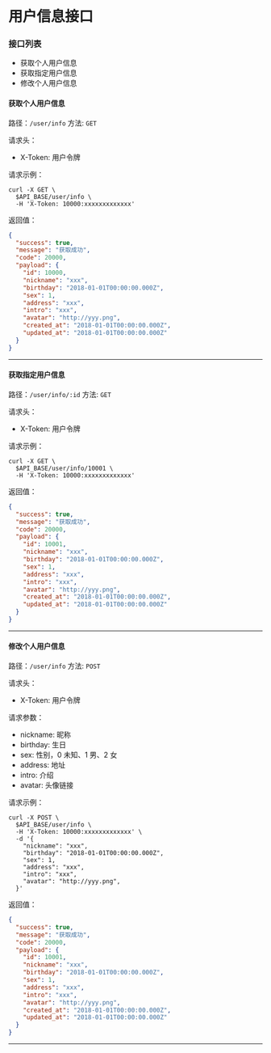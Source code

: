 # 用户信息接口

### 接口列表

* 获取个人用户信息
* 获取指定用户信息
* 修改个人用户信息

#### 获取个人用户信息

路径：`/user/info`
方法: `GET`

请求头：

* X-Token: 用户令牌

请求示例：

```shell
curl -X GET \
  $API_BASE/user/info \
  -H 'X-Token: 10000:xxxxxxxxxxxxx'
```

返回值：

```json
{
  "success": true,
  "message": "获取成功",
  "code": 20000,
  "payload": {
    "id": 10000,
    "nickname": "xxx",
    "birthday": "2018-01-01T00:00:00.000Z",
    "sex": 1,
    "address": "xxx",
    "intro": "xxx",
    "avatar": "http://yyy.png",
    "created_at": "2018-01-01T00:00:00.000Z",
    "updated_at": "2018-01-01T00:00:00.000Z"
  }
}
```

---

#### 获取指定用户信息

路径：`/user/info/:id`
方法: `GET`

请求头：

* X-Token: 用户令牌

请求示例：

```shell
curl -X GET \
  $API_BASE/user/info/10001 \
  -H 'X-Token: 10000:xxxxxxxxxxxxx'
```

返回值：

```json
{
  "success": true,
  "message": "获取成功",
  "code": 20000,
  "payload": {
    "id": 10001,
    "nickname": "xxx",
    "birthday": "2018-01-01T00:00:00.000Z",
    "sex": 1,
    "address": "xxx",
    "intro": "xxx",
    "avatar": "http://yyy.png",
    "created_at": "2018-01-01T00:00:00.000Z",
    "updated_at": "2018-01-01T00:00:00.000Z"
  }
}
```

---

#### 修改个人用户信息

路径：`/user/info`
方法: `POST`

请求头：

* X-Token: 用户令牌

请求参数：

* nickname: 昵称
* birthday: 生日
* sex: 性别，0 未知、1 男、2 女
* address: 地址
* intro: 介绍
* avatar: 头像链接

请求示例：

```shell
curl -X POST \
  $API_BASE/user/info \
  -H 'X-Token: 10000:xxxxxxxxxxxxx' \
  -d '{
    "nickname": "xxx",
    "birthday": "2018-01-01T00:00:00.000Z",
    "sex": 1,
    "address": "xxx",
    "intro": "xxx",
    "avatar": "http://yyy.png",
  }'
```

返回值：

```json
{
  "success": true,
  "message": "获取成功",
  "code": 20000,
  "payload": {
    "id": 10001,
    "nickname": "xxx",
    "birthday": "2018-01-01T00:00:00.000Z",
    "sex": 1,
    "address": "xxx",
    "intro": "xxx",
    "avatar": "http://yyy.png",
    "created_at": "2018-01-01T00:00:00.000Z",
    "updated_at": "2018-01-01T00:00:00.000Z"
  }
}
```

---
